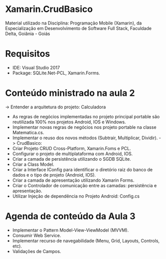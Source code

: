 # Xamarin.CrudBasico
Material utilizado na Disciplina: Programação Mobile (Xamarin), da Especialização em Desenvolvimento de Software Full Stack, Faculdade Delta, Goiânia - Goiás

# Requisitos 
- IDE: Visual Studio 2017
- Package: SQLite.Net-PCL, Xamarin.Forms.

# Conteúdo ministrado na aula 2
-> Entender a arquitetura do projeto: Calculadora
- As regras de negócios implementadas no projeto principal portable  são reutilizada 100% nos projetos Android, IOS e Windows.
- Implementar novas regras de negócios nos projeto portable na classe Matematica.cs.
- Implementar o reuso dos novos métodos (Subtrair, Multiplicar, Dividir).
-> CrudBasico:
- Criar Projeto CRUD Cross-Platform, Xamarin.Foms e PCL.
- Configurar o projeto de multiplataforma com Android, IOS.
- Criar a camada de persistência utilizando o SGDB SQLite.
- Criar a Class Model.
- Criar a Interface IConfig para identificar o diretório raiz do banco de dados e o tipo de projeto (Android, IOS).
- Criar a camada de apresentação utilizando Xamarin Forms.
- Criar o Controlador de comunicação entre as camadas: persistência  e apresentação.
- Utilizar Injeção de dependência no Projeto Android: Config.cs

# Agenda de conteúdo da Aula 3 
- Implementar o Pattern Model-View-ViewModel (MVVM).
- Consumir Web Service.
- Implementar recurso de navegabilidade (Menu, Grid, Layouts, Controls, etc).
- Validações de Campos.










